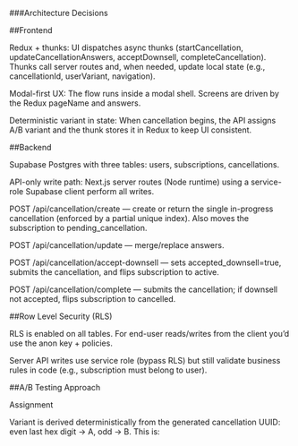 ###Architecture Decisions

##Frontend

Redux + thunks: UI dispatches async thunks (startCancellation, updateCancellationAnswers, acceptDownsell, completeCancellation). Thunks call server routes and, when needed, update local state (e.g., cancellationId, userVariant, navigation).

Modal-first UX: The flow runs inside a modal shell. Screens are driven by the Redux pageName and answers.

Deterministic variant in state: When cancellation begins, the API assigns A/B variant and the thunk stores it in Redux to keep UI consistent.

##Backend

Supabase Postgres with three tables: users, subscriptions, cancellations.

API-only write path: Next.js server routes (Node runtime) using a service-role Supabase client perform all writes.

POST /api/cancellation/create — create or return the single in-progress cancellation (enforced by a partial unique index). Also moves the subscription to pending_cancellation.

POST /api/cancellation/update — merge/replace answers.

POST /api/cancellation/accept-downsell — sets accepted_downsell=true, submits the cancellation, and flips subscription to active.

POST /api/cancellation/complete — submits the cancellation; if downsell not accepted, flips subscription to cancelled.

##Row Level Security (RLS)

RLS is enabled on all tables. For end-user reads/writes from the client you’d use the anon key + policies.

Server API writes use service role (bypass RLS) but still validate business rules in code (e.g., subscription must belong to user).

##A/B Testing Approach

Assignment

Variant is derived deterministically from the generated cancellation UUID: even last hex digit → A, odd → B. This is:
